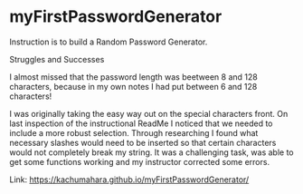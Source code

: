 # myFirstPasswordGenerator

Instruction is to build a Random Password Generator. 

Struggles and Successes

I almost missed that the password length was beetween 8 and 128 characters, because in my own notes I had put between 6 and 128 characters!

I was originally taking the easy way out on the special characters front. On last inspection of the instructional ReadMe I noticed that we needed to include a more robust selection. Through researching I found what necessary slashes would need to be inserted so that certain characters would not completely break my string. 
It was a challenging task, was able to get some functions working and my instructor corrected some errors.

Link: https://kachumahara.github.io/myFirstPasswordGenerator/

